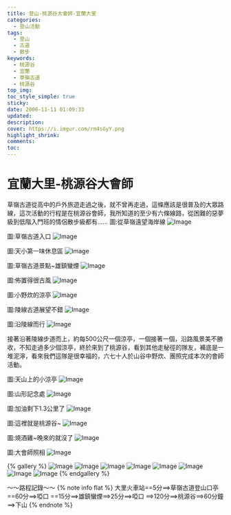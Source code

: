 ```yaml
---
title: 登山-桃源谷大會師-宜蘭大里
categories:
  - 登山活動
tags:
  - 登山
  - 古道
  - 散步
keywords:
  - 桃源谷
  - 宜蘭
  - 草嶺古道
  - 桃源谷
top_img:
toc_style_simple: true
sticky: 
date: 2006-11-11 01:09:33
updated:
description:
cover: https://i.imgur.com/rm4sGyY.png
highlight_shrink:
comments:
toc:
---
```


# 宜蘭大里-桃源谷大會師

草嶺古道從高中的戶外旅遊走過之後，就不曾再走過，這條應該是很普及的大眾路線，這次活動的行程是在桃源谷會師，我所知道的至少有六條線路，從困難的惡夢級到低階入門班的情侶散步級都有......
圖:從草嶺遠望海岸線
![Image](https://i.imgur.com/ayLa6Me.png)

圖:草嶺古道入口
![Image](https://i.imgur.com/Mokz6It.png)

圖:天小第一味休息區
![Image](https://i.imgur.com/qhU38LO.png)

圖:草嶺古道景點~雄鎮蠻煙
![Image](https://i.imgur.com/G74OjGF.png)

圖:佈置得很古風
![Image](https://i.imgur.com/R4KpvE7.png)

圖:小野炊的涼亭
![Image](https://i.imgur.com/4XisWxB.png)

圖:陵線古道展望不錯
![Image](https://i.imgur.com/H331nBK.png)

圖:沿陵線而行
![Image](https://i.imgur.com/wIQB41k.png)

接著沿著陵線步道而上，約每500公尺一個涼亭，一個接著一個，沿路風景美不勝收，不知走過多少個涼亭，終於來到了桃源谷，看到其他走秘徑的隊友，褲底是一堆泥濘，看來我們這隊是很幸福的，六七十人於山谷中野炊、團照完成本次的會師活動。

圖:天山上的小涼亭
![Image](https://i.imgur.com/F04Masr.png)

圖:山形記念處
![Image](https://i.imgur.com/vHjT5C9.png)

圖:加油剩下1.3公里了
![Image](https://i.imgur.com/PWjxshV.png)

圖:這裡就是桃源谷~
![Image](https://i.imgur.com/x3iUSAU.png)

圖:燒酒雞~晚來的就沒了
![Image](https://i.imgur.com/zf811q4.png)

圖:大會師照相
![Image](https://i.imgur.com/ZDLN7Fm.png)

{% gallery %}
![Image](https://i.imgur.com/5p65hnd.png)
![Image](https://i.imgur.com/Vul2WFi.png)
![Image](https://i.imgur.com/x2DHy30.png)
![Image](https://i.imgur.com/5qK5lAo.png)
![Image](https://i.imgur.com/fmleLQJ.png)
![Image](https://i.imgur.com/rm4sGyY.png)
![Image](https://i.imgur.com/VYcLoPb.png)
![Image](https://i.imgur.com/YTslYgv.png)
{% endgallery %}

～～路程記錄～～
{% note info flat %}
大里火車站==5分==>草嶺古道登山口亭==60分==>啞口
==15分==>雄鎮蠻煙==>25分==>啞口
==>120分==>桃源谷==>60分鐘==>下山
{% endnote %}
